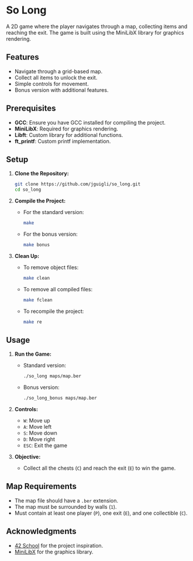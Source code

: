 # So Long

A 2D game where the player navigates through a map, collecting items and reaching the exit. The game is built using the MiniLibX library for graphics rendering.

## Features

- Navigate through a grid-based map.
- Collect all items to unlock the exit.
- Simple controls for movement.
- Bonus version with additional features.

## Prerequisites

- **GCC**: Ensure you have GCC installed for compiling the project.
- **MiniLibX**: Required for graphics rendering.
- **Libft**: Custom library for additional functions.
- **ft_printf**: Custom printf implementation.

## Setup

1. **Clone the Repository:**

   ```bash
   git clone https://github.com/jguigli/so_long.git
   cd so_long
   ```

2. **Compile the Project:**

   - For the standard version:

     ```bash
     make
     ```

   - For the bonus version:

     ```bash
     make bonus
     ```

3. **Clean Up:**

   - To remove object files:

     ```bash
     make clean
     ```

   - To remove all compiled files:

     ```bash
     make fclean
     ```

   - To recompile the project:

     ```bash
     make re
     ```

## Usage

1. **Run the Game:**

   - Standard version:

     ```bash
     ./so_long maps/map.ber
     ```

   - Bonus version:

     ```bash
     ./so_long_bonus maps/map.ber
     ```

2. **Controls:**

   - `W`: Move up
   - `A`: Move left
   - `S`: Move down
   - `D`: Move right
   - `ESC`: Exit the game

3. **Objective:**

   - Collect all the chests (`C`) and reach the exit (`E`) to win the game.

## Map Requirements

- The map file should have a `.ber` extension.
- The map must be surrounded by walls (`1`).
- Must contain at least one player (`P`), one exit (`E`), and one collectible (`C`).


## Acknowledgments

- [42 School](https://www.42.fr/) for the project inspiration.
- [MiniLibX](https://github.com/42Paris/minilibx-linux) for the graphics library.